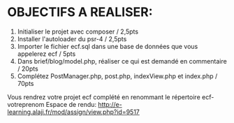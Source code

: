 OBJECTIFS A REALISER:
=====================

1. Initialiser le projet avec composer  / 2,5pts
2. Installer l'autoloader du psr-4      / 2,5pts
3. Importer le fichier ecf.sql dans une base de données que vous appelerez ecf  / 5pts
4. Dans brief/blog/model.php, réaliser ce qui est demandé en commentaire        / 20pts
5. Complétez PostManager.php, post.php, indexView.php et index.php              / 70pts



Vous rendrez votre projet ecf complété en renommant le répertoire ecf-votreprenom
Espace de rendu:
http://e-learning.alaji.fr/mod/assign/view.php?id=9517


